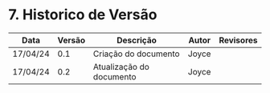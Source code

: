 # 7. Historico de Versão

Data | Versão | Descrição | Autor | Revisores
---- | ------ | --------- | ----- | ---------
17/04/24 | 0.1 | Criação do documento | Joyce | 
17/04/24 | 0.2 | Atualização do documento | Joyce | 
